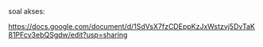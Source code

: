 ﻿soal akses:

https://docs.google.com/document/d/1SdVsX7fzCDEppKzJxWstzvj5DvTaK81PFcv3ebQSgdw/edit?usp=sharing